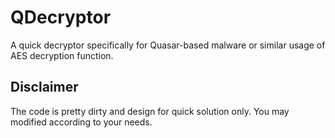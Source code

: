 # QDecryptor
A quick decryptor specifically for Quasar-based malware or similar usage of AES decryption function.

## Disclaimer
The code is pretty dirty and design for quick solution only. You may modified according to your needs.